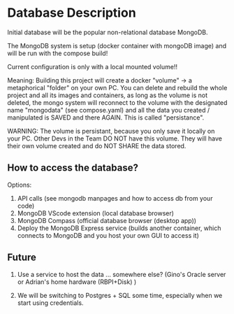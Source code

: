 # Database Description

Initial database will be the popular non-relational database MongoDB.

The MongoDB system is setup (docker container with mongoDB image) and will be run with the compose build!

Current configuration is only with a local mounted volume!!

Meaning: 
Building this project will create a docker "volume" -> a metaphorical "folder" on your own PC.
You can delete and rebuild the whole project and all its images and containers, as long as the volume is not deleted, the mongo system will reconnect to the volume with the designated name "mongodata" (see compose.yaml) and all the data you created / manipulated is SAVED and there AGAIN.
This is called "persistance".

WARNING: The volume is persistant, because you only save it locally on your PC. 
Other Devs in the Team DO NOT have this volume. They will have their own volume created and do NOT SHARE the data stored.



## How to access the database?

Options:
1. API calls (see mongodb manpages and how to access db from your code)
2. MongoDB VScode extension (local database browser)
3. MongoDB Compass (official database browser (desktop app))
4. Deploy the MongoDB Express service (builds another container, which connects to MongoDB and you host your own GUI to access it)


## Future

1. Use a service to host the data ... somewhere else? (Gino's Oracle server or Adrian's home hardware (RBPI+Disk) )

2. We will be switching to Postgres + SQL some time, especially when we start using credentials.
